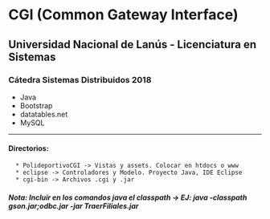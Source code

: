 #  CGI (Common Gateway Interface)

## Universidad Nacional de Lanús - Licenciatura en Sistemas

### Cátedra Sistemas Distribuidos 2018

* Java
* Bootstrap
* datatables.net
* MySQL

---

#### Directorios:
      * PolideportivoCGI -> Vistas y assets. Colocar en htdocs o www
      * eclipse -> Controladores y Modelo. Proyecto Java, IDE Eclipse
      * cgi-bin -> Archivos .cgi y .jar
  
##### Nota: Incluir en los comandos java el classpath -> EJ: java -classpath gson.jar;odbc.jar -jar TraerFiliales.jar
